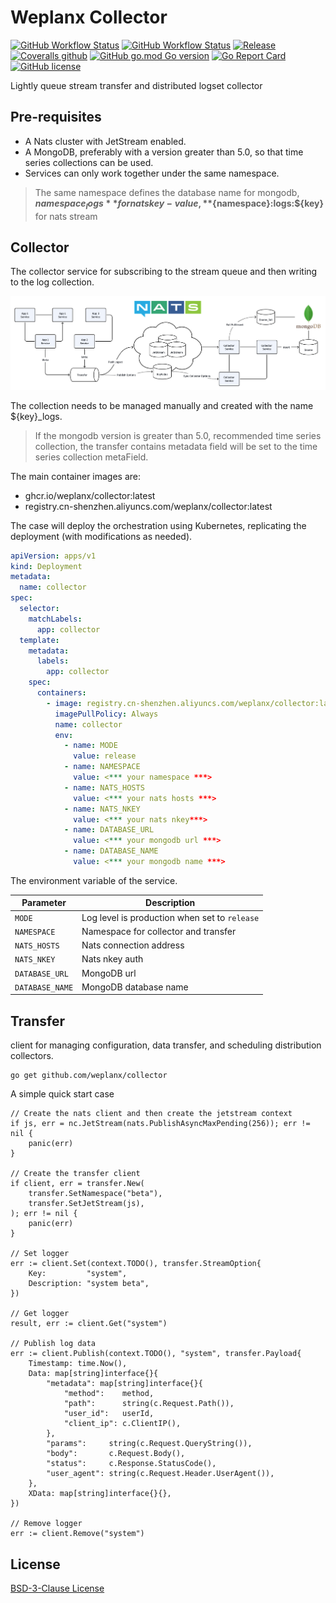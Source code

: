 # Weplanx Collector

[![GitHub Workflow Status](https://img.shields.io/github/actions/workflow/status/weplanx/collector/release.yml?label=release&style=flat-square)](https://github.com/weplanx/collector/actions/workflows/release.yml)
[![GitHub Workflow Status](https://img.shields.io/github/actions/workflow/status/weplanx/collector/testing.yml?label=testing&style=flat-square)](https://github.com/weplanx/collector/actions/workflows/testing.yml)
[![Release](https://img.shields.io/github/v/release/weplanx/collector.svg?style=flat-square&include_prereleases)](https://github.com/weplanx/collector/releases)
[![Coveralls github](https://img.shields.io/coveralls/github/weplanx/collector.svg?style=flat-square)](https://coveralls.io/github/weplanx/collector)
[![GitHub go.mod Go version](https://img.shields.io/github/go-mod/go-version/weplanx/collector?style=flat-square)](https://github.com/weplanx/collector)
[![Go Report Card](https://goreportcard.com/badge/github.com/weplanx/collector?style=flat-square)](https://goreportcard.com/report/github.com/weplanx/collector)
[![GitHub license](https://img.shields.io/github/license/weplanx/collector?style=flat-square)](https://raw.githubusercontent.com/weplanx/collector/main/LICENSE)

Lightly queue stream transfer and distributed logset collector

## Pre-requisites

- A Nats cluster with JetStream enabled.
- A MongoDB, preferably with a version greater than 5.0, so that time series collections can be used.
- Services can only work together under the same namespace.

> The same namespace defines the database name for mongodb, **${namespace}_logs** for nats
> key-value, **${namespace}:logs:${key}** for nats stream

## Collector

The collector service for subscribing to the stream queue and then writing to the log collection.

![logic.png](logic.png)

The collection needs to be managed manually and created with the name ${key}_logs.

> If the mongodb version is greater than 5.0, recommended time series collection, the transfer contains metadata field
> will be set to the time series collection metaField.

The main container images are:

- ghcr.io/weplanx/collector:latest
- registry.cn-shenzhen.aliyuncs.com/weplanx/collector:latest

The case will deploy the orchestration using Kubernetes, replicating the deployment (with modifications as needed).

```yaml
apiVersion: apps/v1
kind: Deployment
metadata:
  name: collector
spec:
  selector:
    matchLabels:
      app: collector
  template:
    metadata:
      labels:
        app: collector
    spec:
      containers:
        - image: registry.cn-shenzhen.aliyuncs.com/weplanx/collector:latest
          imagePullPolicy: Always
          name: collector
          env:
            - name: MODE
              value: release
            - name: NAMESPACE
              value: <*** your namespace ***>
            - name: NATS_HOSTS
              value: <*** your nats hosts ***>
            - name: NATS_NKEY
              value: <*** your nats nkey***>
            - name: DATABASE_URL
              value: <*** your mongodb url ***>
            - name: DATABASE_NAME
              value: <*** your mongodb name ***>
```

The environment variable of the service.

| Parameter       | Description                                   |
|-----------------|-----------------------------------------------|
| `MODE`          | Log level is production when set to `release` |
| `NAMESPACE`     | Namespace for collector and transfer          |
| `NATS_HOSTS`    | Nats connection address                       |
| `NATS_NKEY`     | Nats nkey auth                                |
| `DATABASE_URL`  | MongoDB url                                   |
| `DATABASE_NAME` | MongoDB database name                         |

## Transfer

client for managing configuration, data transfer, and scheduling distribution collectors.

```shell
go get github.com/weplanx/collector
```

A simple quick start case

```
// Create the nats client and then create the jetstream context
if js, err = nc.JetStream(nats.PublishAsyncMaxPending(256)); err != nil {
    panic(err)
}

// Create the transfer client
if client, err = transfer.New(
    transfer.SetNamespace("beta"),
    transfer.SetJetStream(js),
); err != nil {
    panic(err)
}

// Set logger
err := client.Set(context.TODO(), transfer.StreamOption{
    Key:         "system",
    Description: "system beta",
})

// Get logger
result, err := client.Get("system")

// Publish log data
err := client.Publish(context.TODO(), "system", transfer.Payload{
    Timestamp: time.Now(),
    Data: map[string]interface{}{
        "metadata": map[string]interface{}{
            "method":    method,
            "path":      string(c.Request.Path()),
            "user_id":   userId,
            "client_ip": c.ClientIP(),
        },
        "params":     string(c.Request.QueryString()),
        "body":       c.Request.Body(),
        "status":     c.Response.StatusCode(),
        "user_agent": string(c.Request.Header.UserAgent()),
    },
    XData: map[string]interface{}{},
})

// Remove logger
err := client.Remove("system")
```

## License

[BSD-3-Clause License](https://github.com/weplanx/collector/blob/main/LICENSE)
